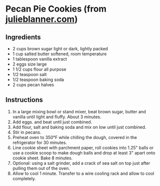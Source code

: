 # Pecan Pie Cookies (from [julieblanner.com](https://julieblanner.com/better-than-pecan-pie-cookies/))

## Ingredients

* 2 cups brown sugar light or dark, lightly packed
* 1 cup salted butter softened, room temperature
* 1 tablespoon vanilla extract
* 2 eggs size large
* 1 1/2 cups flour all purpose
* 1/2 teaspoon salt
* 1/2 teaspoon baking soda
* 2 cups pecan halves

## Instructions
 
1. In a large mixing bowl or stand mixer, beat brown sugar, butter and vanilla until light and fluffy. About 3 minutes.
2. Add eggs. and beat until just combined.
3. Add flour, salt and baking soda and mix on low until just combined.
4. Stir in pecans.
5. Preheat oven to 350°F while chilling the dough, covered in the refrigerator for 30 minutes.
6. Line cookie sheet with parchment paper, roll cookies into 1.25" balls or use a cookie scoop to make dough balls and drop at least 3" apart onto cookie sheet. Bake 8 minutes.
7. Optional: using a salt grinder, add a crack of sea salt on top just after pulling them out of the oven.
8. Allow to cool 1 minute. Transfer to a wire cooling rack and allow to cool completely.

